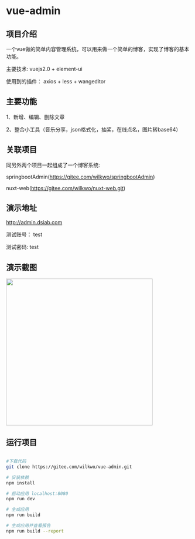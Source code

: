 # vue-admin

## 项目介绍

一个vue做的简单内容管理系统，可以用来做一个简单的博客，实现了博客的基本功能。

主要技术: vuejs2.0 + element-ui

使用到的插件： axios + less + wangeditor

## 主要功能

1、新增、编辑、删除文章

2、整合小工具（音乐分享，json格式化，抽奖，在线点名，图片转base64）

## 关联项目

同另外两个项目一起组成了一个博客系统:


springbootAdmin(https://gitee.com/wilkwo/springbootAdmin)

 
nuxt-web(https://gitee.com/wilkwo/nuxt-web.git) 



## 演示地址


http://admin.dsiab.com

测试账号： test

测试密码: test


## 演示截图

<img src="https://gitee.com/wilkwo/vue-admin/raw/master/src/assets/images/screenshot.jpg" style="width:400px">


## 运行项目

``` bash

#下载代码
git clone https://gitee.com/wilkwo/vue-admin.git

# 安装依赖
npm install

# 启动应用 localhost:8080
npm run dev

# 生成应用
npm run build

# 生成应用并查看报告
npm run build --report
```
